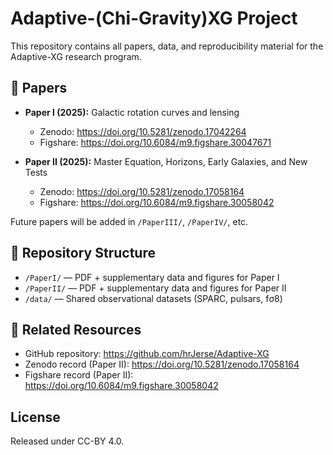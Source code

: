 # Adaptive-(Chi-Gravity)XG Project

This repository contains all papers, data, and reproducibility material for the Adaptive-XG research program.

## 📑 Papers
- **Paper I (2025):** Galactic rotation curves and lensing  
  - Zenodo: https://doi.org/10.5281/zenodo.17042264  
  - Figshare: https://doi.org/10.6084/m9.figshare.30047671  

- **Paper II (2025):** Master Equation, Horizons, Early Galaxies, and New Tests  
  - Zenodo: https://doi.org/10.5281/zenodo.17058164  
  - Figshare: https://doi.org/10.6084/m9.figshare.30058042  

Future papers will be added in `/PaperIII/`, `/PaperIV/`, etc.

## 📂 Repository Structure
- `/PaperI/` — PDF + supplementary data and figures for Paper I  
- `/PaperII/` — PDF + supplementary data and figures for Paper II  
- `/data/` — Shared observational datasets (SPARC, pulsars, fσ8)  

## 🔗 Related Resources
- GitHub repository: https://github.com/hrJerse/Adaptive-XG  
- Zenodo record (Paper II): https://doi.org/10.5281/zenodo.17058164  
- Figshare record (Paper II): https://doi.org/10.6084/m9.figshare.30058042

## License
Released under CC-BY 4.0.
